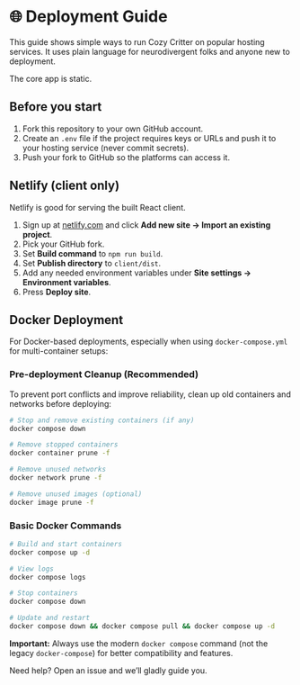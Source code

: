 # 🌐 Deployment Guide

This guide shows simple ways to run Cozy Critter on popular hosting services. It uses plain language for neurodivergent folks and anyone new to deployment.

The core app is static.

## Before you start
1. Fork this repository to your own GitHub account.
2. Create an `.env` file if the project requires keys or URLs and push it to your hosting service (never commit secrets).
3. Push your fork to GitHub so the platforms can access it.

## Netlify (client only)
Netlify is good for serving the built React client.

1. Sign up at [netlify.com](https://netlify.com) and click **Add new site → Import an existing project**.
2. Pick your GitHub fork.
3. Set **Build command** to `npm run build`.
4. Set **Publish directory** to `client/dist`.
5. Add any needed environment variables under **Site settings → Environment variables**.
6. Press **Deploy site**.

## Docker Deployment

For Docker-based deployments, especially when using `docker-compose.yml` for multi-container setups:

### Pre-deployment Cleanup (Recommended)
To prevent port conflicts and improve reliability, clean up old containers and networks before deploying:

```bash
# Stop and remove existing containers (if any)
docker compose down

# Remove stopped containers
docker container prune -f

# Remove unused networks  
docker network prune -f

# Remove unused images (optional)
docker image prune -f
```

### Basic Docker Commands
```bash
# Build and start containers
docker compose up -d

# View logs
docker compose logs

# Stop containers
docker compose down

# Update and restart
docker compose down && docker compose pull && docker compose up -d
```

**Important:** Always use the modern `docker compose` command (not the legacy `docker-compose`) for better compatibility and features.

Need help? Open an issue and we’ll gladly guide you.
